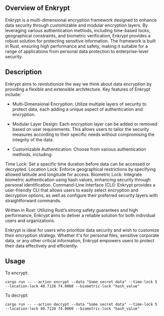 ## Overview of Enkrypt
Enkrypt is a multi-dimensional encryption framework designed to enhance data security through customizable and modular encryption layers. By leveraging various authentication methods, including time-based locks, geographical constraints, and biometric verification, Enkrypt provides a robust solution for protecting sensitive information. The framework is built in Rust, ensuring high performance and safety, making it suitable for a range of applications from personal data protection to enterprise-level security.

## Description
Enkrypt aims to revolutionize the way we think about data encryption by providing a flexible and extensible architecture. Key features of Enkrypt include:

- Multi-Dimensional Encryption: Utilize multiple layers of security to protect data, each adding a unique aspect of authentication and encryption.

- Modular Layer Design: Each encryption layer can be added or removed based on user requirements. This allows users to tailor the security measures according to their specific needs without compromising the integrity of the data.

- Customizable Authentication: Choose from various authentication methods, including:

Time Lock: Set a specific time duration before data can be accessed or decrypted.
Location Lock: Enforce geographical restrictions by specifying allowed latitude and longitude for access.
Biometric Lock: Integrate biometric authentication using hash values, enhancing security through personal identification.
Command-Line Interface (CLI): Enkrypt provides a user-friendly CLI that allows users to easily select encryption and decryption options, as well as configure their preferred security layers with straightforward commands.

Written in Rust: Utilizing Rust’s strong safety guarantees and high performance, Enkrypt aims to deliver a reliable solution for both individual users and organizations.

Enkrypt is ideal for users who prioritize data security and wish to customize their encryption strategy. Whether it's for personal files, sensitive corporate data, or any other critical information, Enkrypt empowers users to protect their data effectively and efficiently.

## Usage
To encrypt:
```
cargo run -- --action encrypt --data "Some secret data" --time-lock 5 --location-lock 40.7128 74.0060 --biometric-lock "hash_value"
```

To decrypt:
```
cargo run -- --action decrypt --data "Some secret data" --time-lock 5 --location-lock 40.7128 74.0060 --biometric-lock "hash_value"

```